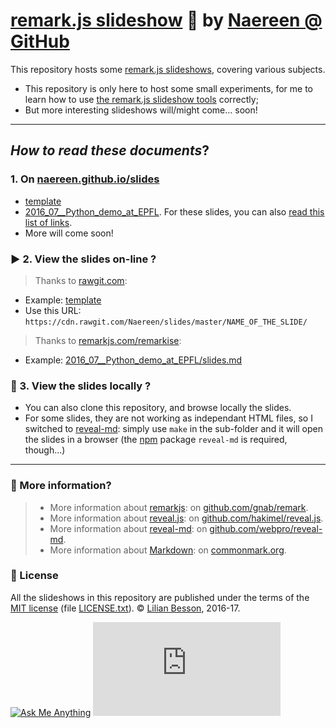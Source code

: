 # [remark.js slideshow](https://github.com/gnab/remark) :notebook: by [Naereen @ GitHub](https://naereen.github.io/)

This repository hosts some [remark.js slideshows](https://github.com/gnab/remark), covering various subjects.

- This repository is only here to host some small experiments, for me to learn how to use [the remark.js slideshow tools](http://remarkjs.com/) correctly;
- But more interesting slideshows will/might come... soon!

----

## *How to read these documents*?

### 1. On [naereen.github.io/slides](http://naereen.github.io/slides/)
- [template](http://naereen.github.io/slides/template/)
- [2016_07__Python_demo_at_EPFL](http://naereen.github.io/slides/2016_07__Python_demo_at_EPFL/). For these slides, you can also [read this list of links](2016_07__Python_demo_at_EPFL/links.md).
- More will come soon!

### :arrow_forward: 2. View the slides on-line ?
> Thanks to [rawgit.com](https://rawgit.com/):

- Example: [template](https://cdn.rawgit.com/Naereen/slides/master/template/)
- Use this URL: `https://cdn.rawgit.com/Naereen/slides/master/NAME_OF_THE_SLIDE/`

> Thanks to [remarkjs.com/remarkise](http://remarkjs.com/remarkise):

- Example: [2016_07__Python_demo_at_EPFL/slides.md](http://remarkjs.com/remarkise?url=https%3A%2F%2Fraw.githubusercontent.com%2FNaereen%2Fslides%2Fmaster%2F2016_07__Python_demo_at_EPFL%2Fslides.md#3)

### :arrows_counterclockwise: 3. View the slides locally ?
- You can also clone this repository, and browse locally the slides.
- For some slides, they are not working as independant HTML files, so I switched to [reveal-md](https://github.com/webpro/reveal-md): simply use `make` in the sub-folder and it will open the slides in a browser (the [npm](https://www.npmjs.com/package/reveal-md) package `reveal-md` is required, though...)

----

### :information_desk_person: More information?
> - More information about [remarkjs](http://remarkjs.com/): on [github.com/gnab/remark](https://github.com/gnab/remark).
> - More information about [reveal.js](https://github.com/hakimel/reveal.js): on [github.com/hakimel/reveal.js](https://github.com/hakimel/reveal.js).
> - More information about [reveal-md](https://github.com/webpro/reveal-md): on [github.com/webpro/reveal-md](https://github.com/webpro/reveal-md).
> - More information about [Markdown](http://commonmark.org/): on [commonmark.org](http://commonmark.org/).

### :scroll: License
All the slideshows in this repository are published under the terms of the [MIT license](http://lbesson.mit-license.org/) (file [LICENSE.txt](LICENSE.txt)).
© [Lilian Besson](https://github.com/Naereen), 2016-17.

[![Ask Me Anything](https://img.shields.io/badge/ask%20me-anything-1abc9c.svg)](https://github.com/Naereen/ama)
[![Analytics](https://ga-beacon.appspot.com/UA-38514290-17/github.com/Naereen/slides/README.md?pixel)](https://github.com/Naereen/slides/)
